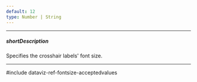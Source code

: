 ```yaml
---
default: 12
type: Number | String
---
```

---
##### shortDescription
Specifies the crosshair labels' font size.

---
#include dataviz-ref-fontsize-acceptedvalues